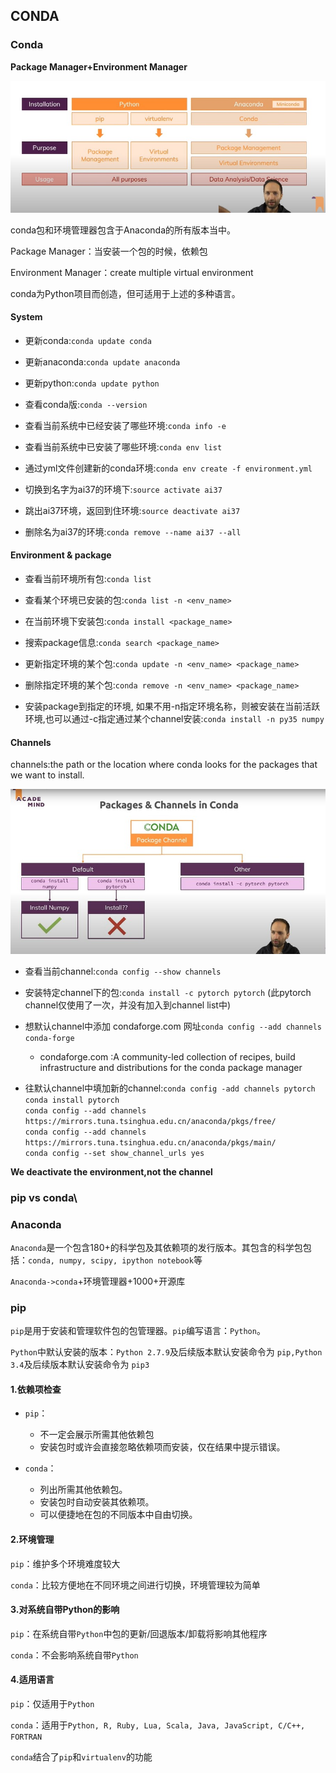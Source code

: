 ## CONDA

### Conda

**Package Manager+Environment Manager**  

![](pic\1597196730200-ae2a99fa-3216-4083-9275-e83565727a23.jpeg)

conda包和环境管理器包含于Anaconda的所有版本当中。  

Package Manager：当安装一个包的时候，依赖包  

Environment Manager：create multiple virtual environment  

conda为Python项目而创造，但可适用于上述的多种语言。  

#### System

- 更新conda:`conda update conda`

- 更新anaconda:`conda update anaconda`

- 更新python:`conda update python `

- 查看conda版:`conda --version`

- 查看当前系统中已经安装了哪些环境:`conda info -e`

- 查看当前系统中已安装了哪些环境:`conda env list`

- 通过yml文件创建新的conda环境:`conda env create -f environment.yml`

- 切换到名字为ai37的环境下:`source activate ai37`

- 跳出ai37环境，返回到住环境:`source deactivate ai37`

- 删除名为ai37的环境:`conda remove --name ai37 --all`

#### Environment & package

- 查看当前环境所有包:`conda list`

- 查看某个环境已安装的包:`conda list -n <env_name> `

- 在当前环境下安装包:`conda install <package_name>`

- 搜索package信息:`conda search <package_name>`

- 更新指定环境的某个包:`conda update -n <env_name> <package_name>`

- 删除指定环境的某个包:`conda remove -n <env_name> <package_name> `

- 安装package到指定的环境, 如果不用-n指定环境名称，则被安装在当前活跃环境,也可以通过-c指定通过某个channel安装:`conda install -n py35 numpy `

#### Channels

channels:the path or the location where conda looks for the packages that we want to install.  

![](pic\1597197975996-3587c143-6fcb-48fd-ae67-502e93efc08e.jpeg)

- 查看当前channel:`conda config --show channels`

- 安装特定channel下的包:`conda install -c pytorch pytorch` (此pytorch channel仅使用了一次，并没有加入到channel list中) 

- 想默认channel中添加 condaforge.com 网址`conda config --add channels conda-forge`      
    - condaforge.com :A community-led collection of recipes, build infrastructure and distributions for the conda package manager

- 往默认channel中填加新的channel:`conda config -add channels pytorch`  
                              `conda install pytorch`      
                              `conda config --add channels https://mirrors.tuna.tsinghua.edu.cn/anaconda/pkgs/free/`   
                              `conda config --add channels https://mirrors.tuna.tsinghua.edu.cn/anaconda/pkgs/main/`  
                              `conda config --set show_channel_urls yes`  
                              
**We deactivate the environment,not the channel**

### pip vs conda\
### Anaconda

`Anaconda`是一个包含180+的科学包及其依赖项的发行版本。其包含的科学包包括：`conda, numpy, scipy, ipython notebook`等  

`Anaconda->conda`+环境管理器+1000+开源库  

### pip

`pip`是用于安装和管理软件包的包管理器。`pip`编写语言：`Python`。

`Python`中默认安装的版本：`Python 2.7.9`及后续版本默认安装命令为 `pip,Python 3.4`及后续版本默认安装命令为 `pip3`  

#### 1.依赖项检查

- `pip`：  
    - 不一定会展示所需其他依赖包      
    - 安装包时或许会直接忽略依赖项而安装，仅在结果中提示错误。  

- `conda`：  
    - 列出所需其他依赖包。  
    - 安装包时自动安装其依赖项。  
    - 可以便捷地在包的不同版本中自由切换。  

#### 2.环境管理

`pip`：维护多个环境难度较大  

`conda`：比较方便地在不同环境之间进行切换，环境管理较为简单  

#### 3.对系统自带Python的影响  

`pip`：在系统自带`Python`中包的更新/回退版本/卸载将影响其他程序    

`conda`：不会影响系统自带`Python`    

#### 4.适用语言

`pip`：仅适用于`Python ` 

`conda`：适用于`Python, R, Ruby, Lua, Scala, Java, JavaScript, C/C++, FORTRAN  `

`conda`结合了`pip`和`virtualenv`的功能   